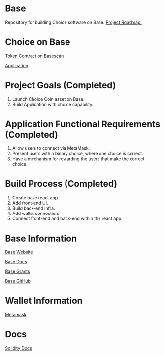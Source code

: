 # Base
Repository for building Choice software on Base. [Project Roadmap.](https://medium.com/@ChoiceCoin/choice-on-base-2025-roadmap-5b509262ba0f)

# Choice on Base
[Token Contract on Basescan](https://basescan.org/token/0x72b423d98d98d509e66e9c565873c3e63ee4c7ab)

[Application](https://www.decentralized-decisions.app/)

# Project Goals (Completed)

1. Launch Choice Coin asset on Base.
2. Build Application with choice capability.

# Application Functional Requirements (Completed)

1. Allow users to connect via MetaMask.
2. Present users with a binary choice, where one choice is correct.
3. Have a mechanism for rewarding the users that make the correct choice.

# Build Process (Completed)
1. Create base react app.
2. Add front-end UI.
3. Build back-end infra.
4. Add wallet connection.
5. Connect front-end and back-end within the react app.

# Base Information

[Base Website](https://www.base.org/)

[Base Docs](https://www.base.org/build?utm_source=basedocs&utm_medium=hero)

[Base Grants](https://paragraph.xyz/@grants.base.eth/calling-based-builders?utm_source=dotorg&utm_medium=nav)

[Base GitHub](https://github.com/base-org)

# Wallet Information

[Metamask](https://metamask.io/) 

# Docs

[Solidity Docs](https://docs.soliditylang.org/en/latest/index.html)


